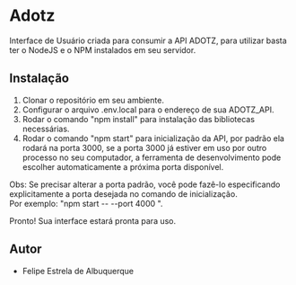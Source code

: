 # Adotz

Interface de Usuário criada para consumir a API ADOTZ, para utilizar basta ter o NodeJS e o NPM instalados em seu servidor.

## Instalação
1. Clonar o repositório em seu ambiente.
2. Configurar o arquivo .env.local para o endereço de sua ADOTZ_API.
3. Rodar o comando "npm install" para instalação das bibliotecas necessárias.
4. Rodar o comando "npm start" para inicialização da API, por padrão ela rodará na porta 3000, se a porta 3000 já estiver em uso por outro processo no seu computador, a ferramenta de desenvolvimento pode escolher automaticamente a próxima porta disponível.
   
Obs: Se precisar alterar a porta padrão, você pode fazê-lo especificando explicitamente a porta desejada no comando de inicialização.   
Por exemplo: "npm start -- --port 4000 ".

Pronto! Sua interface estará pronta para uso.


## Autor

- Felipe Estrela de Albuquerque
